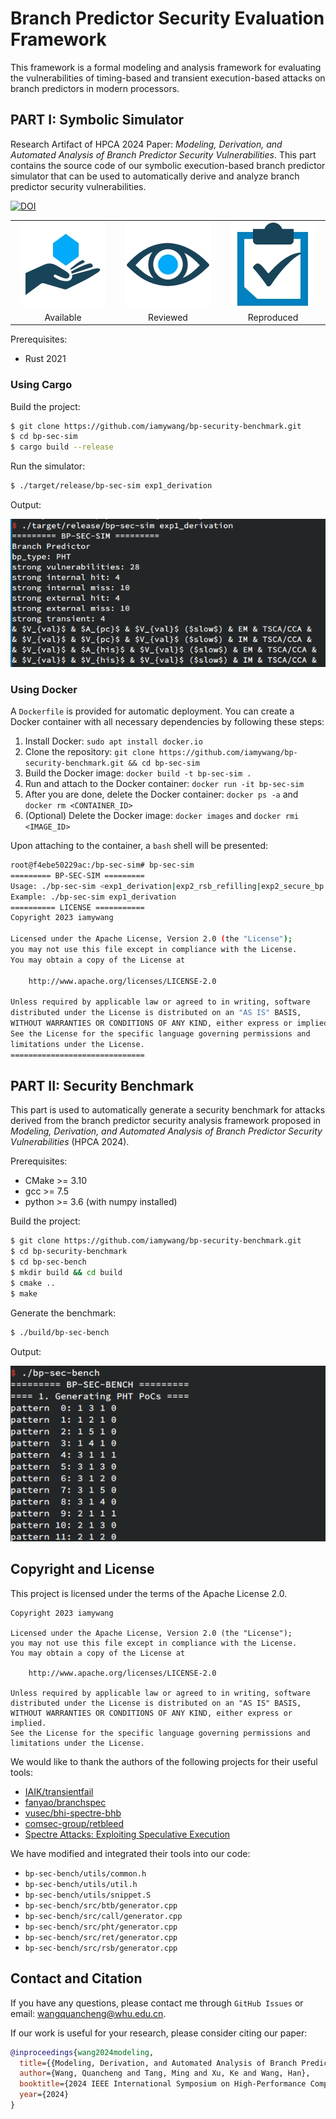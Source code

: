 # Branch Predictor Security Evaluation Framework

This framework is a formal modeling and analysis framework for evaluating the vulnerabilities of timing-based and transient execution-based attacks on branch predictors in modern processors.

## PART I: Symbolic Simulator

Research Artifact of HPCA 2024 Paper: *Modeling, Derivation, and Automated Analysis of Branch Predictor Security Vulnerabilities*. This part contains the source code of our symbolic execution-based branch predictor simulator that can be used to automatically derive and analyze branch predictor security vulnerabilities.

[![DOI](https://zenodo.org/badge/DOI/10.5281/zenodo.10297402.svg)](https://doi.org/10.5281/zenodo.10297402)

<table>
<tbody>
<tr>
<td align="center", width="25%"><img src="./screenshot/badges/Open_Research.png" style="margin: 0 auto;"/></td>
<td align="center", width="25%"><img src="./screenshot/badges/Research_Objects.png" style="margin: 0 auto;"/></td>
<td align="center", width="25%"><img src="./screenshot/badges/Results_Reproduced.png" style="margin: 0 auto;"/></td>
<!-- <td align="center", width="25%"><img src="./screenshot/badges/Findings_Replicated.png" style="margin: 0 auto;"/></td> -->
<tr>
<td align="center">Available</td>
<td align="center">Reviewed</td>
<td align="center">Reproduced</td>
<!-- <td align="center">Replicated</td> -->
</tbody>
</table>

Prerequisites:

- Rust 2021

### Using Cargo

Build the project:

```bash
$ git clone https://github.com/iamywang/bp-security-benchmark.git
$ cd bp-sec-sim
$ cargo build --release
```

Run the simulator:

```sh
$ ./target/release/bp-sec-sim exp1_derivation
```

Output:

![sim](./screenshot/sim.png)

### Using Docker

A `Dockerfile` is provided for automatic deployment. You can create a Docker container with all necessary dependencies by following these steps:

1. Install Docker: `sudo apt install docker.io`
2. Clone the repository: `git clone https://github.com/iamywang/bp-security-benchmark.git && cd bp-sec-sim`
3. Build the Docker image: `docker build -t bp-sec-sim .`
4. Run and attach to the Docker container: `docker run -it bp-sec-sim`
5. After you are done, delete the Docker container: `docker ps -a` and `docker rm <CONTAINER_ID>`
6. (Optional) Delete the Docker image: `docker images` and `docker rmi <IMAGE_ID>`

Upon attaching to the container, a `bash` shell will be presented:

```bash
root@f4ebe50229ac:/bp-sec-sim# bp-sec-sim
========= BP-SEC-SIM =========
Usage: ./bp-sec-sim <exp1_derivation|exp2_rsb_refilling|exp2_secure_bp|exp3_baseline_bp|exp3_secure_bp|exp3_hw_defenses|exp4_tage>
Example: ./bp-sec-sim exp1_derivation
========== LICENSE ===========
Copyright 2023 iamywang

Licensed under the Apache License, Version 2.0 (the "License");
you may not use this file except in compliance with the License.
You may obtain a copy of the License at

    http://www.apache.org/licenses/LICENSE-2.0

Unless required by applicable law or agreed to in writing, software
distributed under the License is distributed on an "AS IS" BASIS,
WITHOUT WARRANTIES OR CONDITIONS OF ANY KIND, either express or implied.
See the License for the specific language governing permissions and
limitations under the License.
==============================
```

## PART II: Security Benchmark

This part is used to automatically generate a security benchmark for attacks derived from the branch predictor security analysis framework proposed in *Modeling, Derivation, and Automated Analysis of Branch Predictor Security Vulnerabilities* (HPCA 2024).

Prerequisites:

- CMake >= 3.10
- gcc >= 7.5
- python >= 3.6 (with numpy installed)

Build the project:

```bash
$ git clone https://github.com/iamywang/bp-security-benchmark.git
$ cd bp-security-benchmark
$ cd bp-sec-bench
$ mkdir build && cd build
$ cmake ..
$ make
```

Generate the benchmark:

```sh
$ ./build/bp-sec-bench
```

Output:

![bench](./screenshot/bench.png)

## Copyright and License

This project is licensed under the terms of the Apache License 2.0.

```
Copyright 2023 iamywang

Licensed under the Apache License, Version 2.0 (the "License");
you may not use this file except in compliance with the License.
You may obtain a copy of the License at

    http://www.apache.org/licenses/LICENSE-2.0

Unless required by applicable law or agreed to in writing, software
distributed under the License is distributed on an "AS IS" BASIS,
WITHOUT WARRANTIES OR CONDITIONS OF ANY KIND, either express or implied.
See the License for the specific language governing permissions and
limitations under the License.
```

We would like to thank the authors of the following projects for their useful tools:

- [IAIK/transientfail](https://github.com/IAIK/transientfail)
- [fanyao/branchspec](https://github.com/fanyao/branchspec)
- [vusec/bhi-spectre-bhb](https://github.com/vusec/bhi-spectre-bhb)
- [comsec-group/retbleed](https://github.com/comsec-group/retbleed)
- [Spectre Attacks: Exploiting Speculative Execution](https://spectreattack.com/spectre.pdf)

We have modified and integrated their tools into our code:

- `bp-sec-bench/utils/common.h`
- `bp-sec-bench/utils/util.h`
- `bp-sec-bench/utils/snippet.S`
- `bp-sec-bench/src/btb/generator.cpp`
- `bp-sec-bench/src/call/generator.cpp`
- `bp-sec-bench/src/pht/generator.cpp`
- `bp-sec-bench/src/ret/generator.cpp`
- `bp-sec-bench/src/rsb/generator.cpp`

## Contact and Citation

If you have any questions, please contact me through `GitHub Issues` or email: wangquancheng@whu.edu.cn.

If our work is useful for your research, please consider citing our paper:

```bibtex
@inproceedings{wang2024modeling,
  title={{Modeling, Derivation, and Automated Analysis of Branch Predictor Security Vulnerabilities}},
  author={Wang, Quancheng and Tang, Ming and Xu, Ke and Wang, Han},
  booktitle={2024 IEEE International Symposium on High-Performance Computer Architecture (HPCA)},
  year={2024}
}
```
